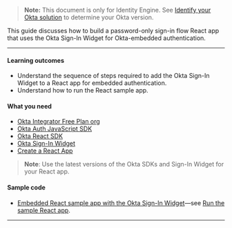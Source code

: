 > **Note:** This document is only for Identity Engine. See [Identify your Okta solution](https://help.okta.com/okta_help.htm?type=oie&id=ext-oie-version) to determine your Okta version.

This guide discusses how to build a password-only sign-in flow React app that uses the Okta Sign-In Widget for Okta-embedded authentication.

---

#### Learning outcomes

* Understand the sequence of steps required to add the Okta Sign-In Widget to a React app for embedded authentication.
* Understand how to run the React sample app.

#### What you need

* [Okta Integrator Free Plan org](/signup)
* [Okta Auth JavaScript SDK](https://github.com/okta/okta-auth-js)
* [Okta React SDK](https://github.com/okta/okta-react)
* [Okta Sign-In Widget](https://github.com/okta/okta-signin-widget)
* [Create a React App](https://create-react-app.dev)

> **Note**: Use the latest versions of the Okta SDKs and Sign-In Widget for your React app.

#### Sample code

* [Embedded React sample app with the Okta Sign-In Widget](https://github.com/okta/samples-js-react/tree/master/custom-login)&mdash;see [Run the sample React app](#run-the-sample-application).

---
